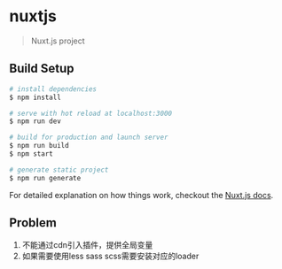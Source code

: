# nuxtjs

> Nuxt.js project

## Build Setup

``` bash
# install dependencies
$ npm install

# serve with hot reload at localhost:3000
$ npm run dev

# build for production and launch server
$ npm run build
$ npm start

# generate static project
$ npm run generate
```

For detailed explanation on how things work, checkout the [Nuxt.js docs](https://github.com/nuxt/nuxt.js).

## Problem
1. 不能通过cdn引入插件，提供全局变量
2. 如果需要使用less sass scss需要安装对应的loader
